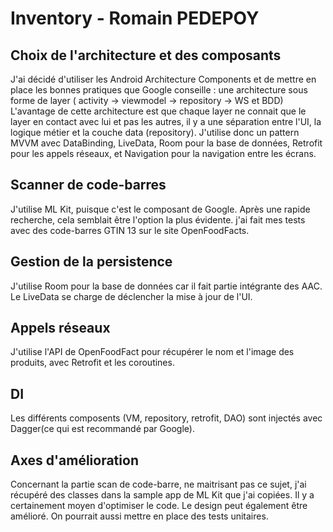 Inventory - Romain PEDEPOY
=========================


Choix de l'architecture et des composants
------------

J'ai décidé d'utiliser les Android Architecture Components et de mettre en place les bonnes pratiques que Google conseille : une architecture sous forme de layer ( activity -> viewmodel -> repository -> WS et BDD)
L'avantage de cette architecture est que chaque layer ne connait que le layer en contact avec lui et pas les autres, il y a une séparation entre l'UI, la logique métier et la couche data (repository).
J'utilise donc un pattern MVVM avec DataBinding, LiveData, Room pour la base de données, Retrofit pour les appels réseaux, et Navigation pour la navigation entre les écrans.


Scanner de code-barres
------------

J'utilise ML Kit, puisque c'est le composant de Google. Après une rapide recherche, cela semblait être l'option la plus évidente.
j'ai fait mes tests avec des code-barres GTIN 13 sur le site OpenFoodFacts.

Gestion de la persistence
------------

J'utilise Room pour la base de données car il fait partie intégrante des AAC.
Le LiveData se charge de déclencher la mise à jour de l'UI.

Appels réseaux
------------

J'utilise l'API de OpenFoodFact pour récupérer le nom et l'image des produits, avec Retrofit et les coroutines.

DI
------------

Les différents composents (VM, repository, retrofit, DAO) sont injectés avec Dagger(ce qui est recommandé par Google).

Axes d'amélioration
------------

Concernant la partie scan de code-barre, ne maitrisant pas ce sujet, j'ai récupéré des classes dans la sample app de ML Kit que j'ai copiées. Il y a certainement moyen d'optimiser le code.
Le design peut également être amélioré.
On pourrait aussi mettre en place des tests unitaires.
